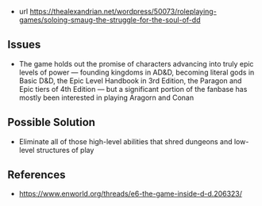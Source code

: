 
- url https://thealexandrian.net/wordpress/50073/roleplaying-games/soloing-smaug-the-struggle-for-the-soul-of-dd


## Issues


- The game holds out the promise of characters advancing into truly epic levels of power — founding kingdoms in AD&D, becoming literal gods in Basic D&D, the Epic Level Handbook in 3rd Edition, the Paragon and Epic tiers of 4th Edition — but a significant portion of the fanbase has mostly been interested in playing Aragorn and Conan

## Possible Solution

- Eliminate all of those high-level abilities that shred dungeons and low-level structures of play


## References

- https://www.enworld.org/threads/e6-the-game-inside-d-d.206323/
